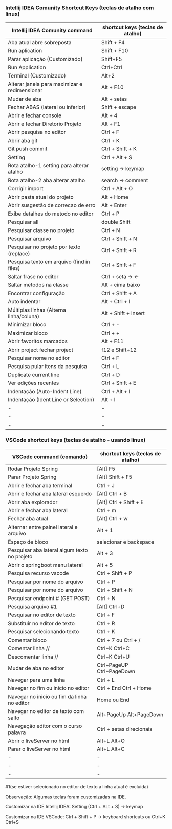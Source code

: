 ### Intellij IDEA Comunity Shortcut Keys (teclas de atalho com linux)

| Intellij IDEA Comunity command                | shortcut keys (teclas de atalho) |
|-----------------------------------------------|----------------------------------|
| Aba atual abre sobreposta                     | Shift + F4                       |
| Run aplication                                | Shift + F10                      |
| Parar aplicação (Customizado)  | Shift+F5 |
| Run Application | Ctrl+Ctrl |
| Terminal (Customizado) | Alt+2 |
| Alterar janela para maximizar e redimensionar | Alt + F10                        |
| Mudar de aba                                  | Alt + setas                      |
| Fechar ABAS (lateral ou inferior)             | Shift + escape                   |
| Abrir e fechar console                        | Alt + 4                          |
| Abrir e fechar Diretorio Projeto              | Alt + F1                         |
| Abrir pesquisa no editor                      | Ctrl + F                         |
| Abrir aba git                                 | Ctrl + K                         |
| Git push commit                               | Ctrl + Shift + K                 |
| Setting                                       | Ctrl + Alt + S                   |
| Rota atalho-1 setting para alterar atalho     | setting -> keymap                |
| Rota atalho-2 aba alterar atalho              | search -> comment                |
| Corrigir import                               | Ctrl + Alt + O                   |
| Abrir pasta atual do projeto                  | Alt + Home                       |
| Abrir susgestão de correcao de erro           | Alt + Enter                      |
| Exibe detalhes do metodo no editor            | Ctrl + P                         |
| Pesquisar all                                 | double Shift                     |
| Pesquisar classe no projeto                   | Ctrl + N                         |
| Pesquisar arquivo                             | Ctrl + Shift + N                 |
| Pesquisar no projeto por texto (replace)      | Ctrl + Shift + R                 |
| Pesquisa texto em arquivo (find in files)     | Ctrl + Shift + F                 |
| Saltar frase no editor                        | Ctrl + seta   -> <-              |
| Saltar metodos na classe                      | Alt + cima baixo                 |
| Encontrar configuração                        | Ctrl + Shift + A                 |
| Auto indentar                                 | Alt + Ctrl + I                   |
| Múltiplas linhas   (Alterna linha/coluna)     | Alt + Shift + Insert             |
| Minimizar bloco                               | Ctrl + -                         |
| Maximizar bloco                               | Ctrl + +                         |
| Abrir favoritos marcados                      | Alt + F11                        |
| Abrir project fechar project                  | f12 e Shift+12                   |
| Pesquisar nome no editor                      | Ctrl + F                         |
| Pesquisa pular itens da pesquisa              | Ctrl + L                         |
| Duplicate current line                        | Ctrl + D                         |
| Ver edições recentes                          | Ctrl + Shift + E                 |
| Indentação (Auto-Indent Line)                 | Ctrl + Alt + I                   |
| Indentação (Ident Line or Selection)          | Alt + I                          |
| -                                             | -                                |
| -                                             | -                                |
| -                                             | -                                |


### VSCode shortcut keys (teclas de atalho - usando linux)

| VSCode command (comando)                     | shortcut keys (teclas de atalho)  |
|----------------------------------------------|-----------------------------------|
| Rodar Projeto Spring                         | [Alt] F5                          |
| Parar Projeto Spring                         | [Alt] Shift + F5                  |
| Abrir e fechar aba terminal                  | Ctrl + J                          |
| Abrir e fechar aba lateral esquerdo          | [Alt] Ctrl + B                    |
| Abrir aba explorador                         | [Alt] Ctrl + Shift + E            |
| Abrir e fechar aba lateral                   | Ctrl + m                          |
| Fechar aba atual                             | [Alt] Ctrl + w                    |
| Alternar entre painel lateral e arquivo      | Alt + 1                           |
| Espaço de bloco                              | selecionar e backspace            |
| Pesquisar aba lateral algum texto no projeto | Alt + 3                           |
| Abrir o springboot menu lateral              | Alt + 5                           |
| Pesquisa recurso vscode                      | Ctrl + Shift + P                  |
| Pesquisar por nome do arquivo                | Ctrl + P                          |
| Pesquisar por nome do arquivo                | Ctrl + Shift + N                  |
| Pesquisar endpoint # (GET POST)              | Ctrl + N                          |
| Pesquisa arquivo #1                          | [Alt] Ctrl+D                      |
| Pesquisar no editor de texto                 | Ctrl + F                          |
| Substituir no editor de texto                | Ctrl + R                          |
| Pesquisar selecionando texto                 | Ctrl + K                          |
| Comentar bloco                               | Ctrl + 7 ou Ctrl + /              |
| Comentar linha //                            | Ctrl+K Ctrl+C                     |
| Descomentar linha //                         | Ctrl+K Ctrl+U                     |
| Mudar de aba no editor                       | Ctrl+PageUP Ctrl+PageDown         |
| Navegar para uma linha                       | Ctrl + L                          |
| Navegar no fim ou inicio no editor           | Ctrl + End Ctrl + Home            |
| Navegar no inicio ou fim da linha no editor  | Home ou End                       |
| Navegar no editor de texto com salto         | Alt+PageUp Alt+PageDown           |
| Navegação editor com o curso palavra         | Ctrl + setas direcionais          |
| Abrir o liveServer no html                   | Alt+L Alt+O                       |
| Parar o liveServer no html                   | Alt+L Alt+C                       |
| -                                            | -                                 |
| -                                            | -                                 |
| -                                            | -                                 |


#1(se estiver selecionado no editor de texto a linha atual é excluida)

Observação: Algumas teclas foram customizadas na IDE.

Customizar na IDE Intellij IDEA: Setting (Ctrl + ALt + S) -> keymap

Customizar na IDE VSCode: Ctrl + Shift + P -> keyboard shortcuts ou Ctrl+K Ctrl+S
